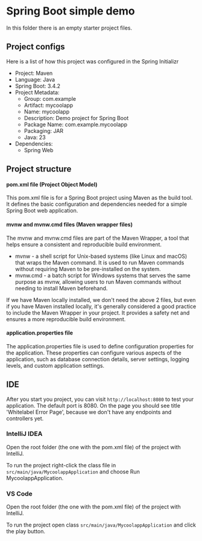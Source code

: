# Spring Boot simple demo

In this folder there is an empty starter project files.

## Project configs

Here is a list of how this project was configured in the Spring Initializr

- Project: Maven
- Language: Java
- Spring Boot: 3.4.2
- Project Metadata:
  - Group: com.example
  - Artifact: mycoolapp
  - Name: mycoolapp
  - Description: Demo project for Spring Boot
  - Package Name: com.example.mycoolapp
  - Packaging: JAR
  - Java: 23
- Dependencies:
  - Spring Web

## Project structure

#### pom.xml file (Project Object Model)

This pom.xml file is for a Spring Boot project using Maven as the build tool. It defines the basic configuration and dependencies needed for a simple Spring Boot web application.

#### mvnw and mvnw.cmd files (Maven wrapper files)

The mvnw and mvnw.cmd files are part of the Maven Wrapper, a tool that helps ensure a consistent and reproducible build environment.

- mvnw - a shell script for Unix-based systems (like Linux and macOS) that wraps the Maven command. It is used to run Maven commands without requiring Maven to be pre-installed on the system.
- mvnw.cmd - a batch script for Windows systems that serves the same purpose as mvnw, allowing users to run Maven commands without needing to install Maven beforehand.

If we have Maven locally installed, we don't need the above 2 files, but even if you have Maven installed locally, it's generally considered a good practice to include the Maven Wrapper in your project. It provides a safety net and ensures a more reproducible build environment.

#### application.properties file

The application.properties file is used to define configuration properties for the application. These properties can configure various aspects of the application, such as database connection details, server settings, logging levels, and custom application settings.

## IDE

After you start you project, you can visit `http://localhost:8080` to test your application. The default port is 8080. On the page you should see title 'Whitelabel Error Page', because we don't have any endpoints and controllers yet.

### IntelliJ IDEA

Open the root folder (the one with the pom.xml file) of the project with IntelliJ.

To run the project right-click the class file in `src/main/java/MycoolappApplication` and choose Run MycoolappApplication.

### VS Code

Open the root folder (the one with the pom.xml file) of the project with IntelliJ.

To run the project open class `src/main/java/MycoolappApplication` and click the play button.

